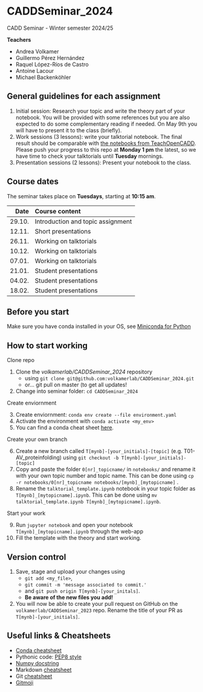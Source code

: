 # CADDSeminar_2024
CADD Seminar - Winter semester 2024/25

__Teachers__
* Andrea Volkamer
* Guillermo Pérez Hernández
* Raquel López-Ríos de Castro
* Antoine Lacour
* Michael Backenköhler

## General guidelines for each assignment

  1. Initial session: Research your topic and write the theory part of your notebook. You will be provided with some references but you are also expected to do some complementary reading if needed. On May 9th you will have to present it to the class (briefly).
  2. Work sessions (3 lessons): write your talktorial notebook. The final result should be comparable with [the notebooks from TeachOpenCADD](https://github.com/volkamerlab/teachopencadd). Please push your progress to this repo at **Monday 1 pm** the latest, so we have time to check your talktorials until **Tuesday** mornings.
  3. Presentation sessions (2 lessons): Present your notebook to the class.

## Course dates

The seminar takes place on **Tuesdays**, starting at **10:15 am**.

Date   | Course content                                                               |
|-----:|:-----------------------------------------|
29.10. | Introduction and topic assignment
12.11. | Short presentations
26.11. | Working on talktorials
10.12. | Working on talktorials
07.01. | Working on talktorials
21.01. | Student presentations
04.02. | Student presentations
18.02. | Student presentations

## Before you start

Make sure you have conda installed in your OS, see [Miniconda for Python](https://docs.conda.io/en/latest/miniconda.html)

## How to start working

  Clone repo
  
  1. Clone the _volkamerlab/CADDSeminar_2024_ repository
      * using `git clone git@github.com:volkamerlab/CADDSeminar_2024.git`
      * or... git pull on master (to get all updates!
  2. Change into seminar folder: `cd CADDSeminar_2024`
  
  Create enviornment
  
  3. Create enviornment: `conda env create --file environment.yaml`
  4. Activate the environment with `conda activate <my_env>`
  5. You can find a conda cheat sheet [here](https://docs.conda.io/projects/conda/en/4.6.0/_downloads/52a95608c49671267e40c689e0bc00ca/conda-cheatsheet.pdf).
  
  Create your own branch
  
  6. Create a new branch called `T[mynb]-[your_initials]-[topic]` (e.g. T01-AV_proteinfolding) using `git checkout -b T[mynb]-[your_initials]-[topic]`
  7. Copy and paste the folder `0[nr]_topicname/` in `notebooks/` and rename it with your own topic number and topic name. This can be done using `cp -r notebooks/0[nr]_topicname notebooks/[mynb]_[mytopicname]` .
  8. Rename the `talktorial_template.ipynb` notebook in your topic folder as `T[mynb]_[mytopicname].ipynb`. This can be done using `mv talktorial_template.ipynb T[mynb]_[mytopicname].ipynb`.
  
  Start your work 
  
  9. Run `jupyter notebook` and open your notebook `T[mynb]_[mytopicname].ipynb` through the web-app
  10. Fill the template with the theory and start working.

## Version control
  1. Save, stage and upload your changes using 
      * `git add <my_file>`, 
      * `git commit -m 'message associated to commit.' ` 
      * and `git push origin T[mynb]-[your_initals]`. 
      * __Be aware of the new files you add!__
  2. You will now be able to create your pull request on GitHub on the `volkamerlab/CADDSeminar_2023` repo. Rename the title of your PR as `T[mynb]-[your_initials]`.

## Useful links & Cheatsheets
* [Conda cheatsheet](https://docs.conda.io/projects/conda/en/4.6.0/_downloads/52a95608c49671267e40c689e0bc00ca/conda-cheatsheet.pdf)
* Pythonic code: [PEP8 style](https://www.python.org/dev/peps/pep-0008/)
* [Numpy docstring](https://numpydoc.readthedocs.io/en/latest/format.html)
* Markdown [cheatsheet](https://github.com/adam-p/markdown-here/wiki/Markdown-Here-Cheatsheet)
* Git [cheatsheet](https://www.atlassian.com/git/tutorials/atlassian-git-cheatsheet)
* [Gitmoji](https://gitmoji.carloscuesta.me/)
